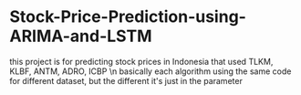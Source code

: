 # Stock-Price-Prediction-using-ARIMA-and-LSTM
this project is for predicting stock prices in Indonesia that used TLKM, KLBF, ANTM, ADRO, ICBP \n
basically each algorithm using the same code for different dataset, but the different it's just in the parameter
